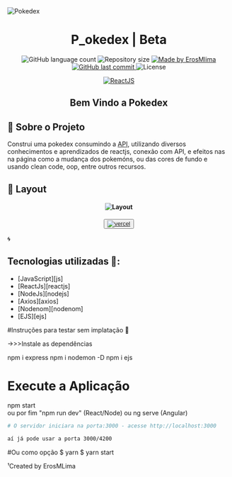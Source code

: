 <img alt="Pokedex" src=".github/banner.png" />

<h1 align="center">
P_okedex  | Beta 
</h1>

<p align="center">

<img alt="GitHub language count" src="https://img.shields.io/github/languages/count/erosmlima/React-PokeDex">

<img alt="Repository size" src="https://img.shields.io/github/repo-size/erosmlima/React-PokeDex">

<a href="https://www.linkedin.com/in/erosmlima/">
    <img alt="Made by ErosMlima" src="https://img.shields.io/badge/made%20by-erosmlima-blue">
</a>

<a href="https://github.com/erosmlima/React-PokeDex/commits/master">
    <img alt="GitHub last commit" src="https://img.shields.io/github/last-commit/erosmlima/React-PokeDex?color=blue">
</a>

<img alt="License" src="https://img.shields.io/badge/license-MIT-brightgreen?color=blue">

</p>

<p align="center">

<a href="https://reactjs.org/">
  <img alt="ReactJS" src="https://img.shields.io/static/v1?color=blue&label=React&message=JS&?style=plastic&logo=React">
</a>

</p>
<h2 align="center">
  Bem Vindo a Pokedex
</h2>

## 🚀 Sobre o Projeto

Construi uma pokedex consumindo a [API](pokeapi.co), utilizando diversos conhecimentos e aprendizados de reactjs, conexão com API, e efeitos nas na página como a mudança dos pokemóns, ou das cores de fundo e usando clean code, oop, entre outros recursos.

## 🎨 Layout

<h4 align="center">
  <img alt="Layout" title="Layout" src=".github/layout.gif"/>
</h4>

<div align="center">

<button><a target="_blank" href="https://"><img alt="vercel" src=".github/vercel.svg" ></img></a></button>

</div>🌀

## Tecnologias utilizadas 🚀:

- [JavaScript][js]
- [ReactJs][reactjs]
- [NodeJs][nodejs]
- [Axios][axios]
- [Nodenom][nodenom]
- [EJS][ejs]




#Instruções para testar sem implatação 📝

->>>Instale as dependências

npm i express
npm i nodemon -D
npm i ejs



# Execute a Aplicação
npm start  
ou por fim "npm run dev" (React/Node) ou ng serve (Angular)



```bash
# O servidor iniciara na porta:3000 - acesse http://localhost:3000

aí já pode usar a porta 3000/4200

```


#Ou como opção
$ yarn
$ yarn start



¹Created by ErosMLima 
